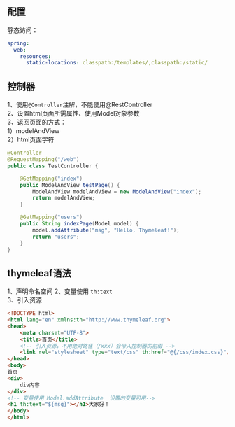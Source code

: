 


## 配置  
<!-- yml配置 -->
静态访问：
``` yml
spring:
  web:
    resources:
      static-locations: classpath:/templates/,classpath:/static/
```  



## 控制器  
1、使用`@Controller`注解，不能使用@RestController  
2、设置html页面所需属性、使用Model对象参数  
3、返回页面的方式：  
  1）modelAndView  
  2）html页面字符  

``` java
@Controller
@RequestMapping("/web")
public class TestController {

    @GetMapping("index")
    public ModelAndView testPage() {
        ModelAndView modelAndView = new ModelAndView("index");
        return modelAndView;
    }

    @GetMapping("users")
    public String indexPage(Model model) {
        model.addAttribute("msg", "Hello, Thymeleaf!");
        return "users";
    }
}
```

## thymeleaf语法  
1、声明命名空间
2、变量使用 `th:text`   
3、引入资源  
``` html
<!DOCTYPE html>
<html lang="en" xmlns:th="http://www.thymeleaf.org">
<head>
    <meta charset="UTF-8">
    <title>首页</title>
    <!-- 引入资源，不用绝对路径（/xxx）会带入控制器的前缀 -->
    <link rel="stylesheet" type="text/css" th:href="@{/css/index.css}"/>
</head>
<body>
首页
<div>
    div内容
</div>
<!-- 变量使用 Model.addAttribute  设置的变量可用-->
<h1 th:text="${msg}"></h1>大家好！
</body>
</html>
```

